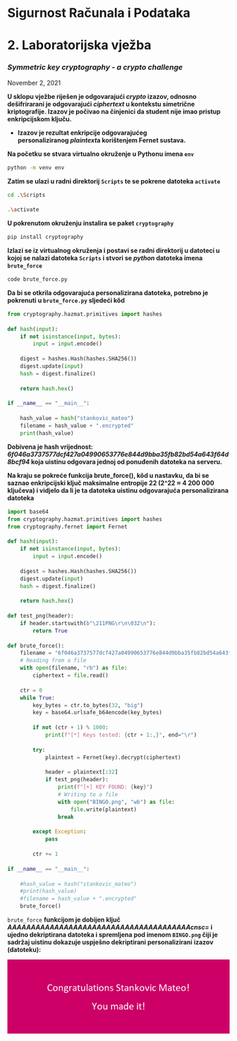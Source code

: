 # Sigurnost Računala i Podataka

# 2. Laboratorijska vježba

### ***Symmetric key cryptography - a crypto challenge***

November 2, 2021 

**U sklopu vježbe riješen je odgovarajući *crypto* izazov, odnosno dešifrirarani je odgovarajući *ciphertext* u kontekstu simetrične kriptografije. Izazov je počivao na činjenici da student nije imao pristup enkripcijskom ključu.**

- **Izazov je rezultat enkripcije odgovarajućeg personaliziranog *plaintext*a korištenjem Fernet sustava.**

**Na početku se stvara virtualno okruženje u Pythonu imena `env`**

```bash
python -m venv env
```

**Zatim se ulazi u radni direktorij `Scripts` te se pokrene datoteka `activate`**

```bash
cd .\Scripts

.\activate
```

**U pokrenutom okruženju instalira se paket `cryptography`**

```bash
pip install cryptography
```

**Izlazi se iz virtualnog okruženja i postavi se radni direktorij u datoteci u kojoj se nalazi datoteka `Scripts` i stvori se *python* datoteka imena `brute_force`** 

```bash
code brute_force.py
```

**Da bi se otkrila odgovarajuća personalizirana datoteka, potrebno je pokrenuti u `brute_force.py`   sljedeći kôd**

```python
from cryptography.hazmat.primitives import hashes

def hash(input):
    if not isinstance(input, bytes):
        input = input.encode()

    digest = hashes.Hash(hashes.SHA256())
    digest.update(input)
    hash = digest.finalize()

    return hash.hex()

if __name__ == "__main__":

    hash_value = hash("stankovic_mateo")
    filename = hash_value + ".encrypted"
    print(hash_value)
```

**Dobivena je hash vrijednost: *6f046a3737577dcf427a04990653776e844d9bba35fb82bd54a643f64d8bcf94* koja uistinu odgovara jednoj od ponuđenih datoteka na serveru.**

**Na kraju se pokreće funkcija brute_force(), kôd u nastavku, da bi se saznao enkripcijski ključ maksimalne entropije 22 (2^22 ≈ 4 200 000 ključeva) i vidjelo da li je ta datoteka uistinu odgovarajuća personalizirana datoteka**

```python
import base64
from cryptography.hazmat.primitives import hashes
from cryptography.fernet import Fernet

def hash(input):
    if not isinstance(input, bytes):
        input = input.encode()

    digest = hashes.Hash(hashes.SHA256())
    digest.update(input)
    hash = digest.finalize()

    return hash.hex()

def test_png(header):
    if header.startswith(b"\211PNG\r\n\032\n"):
        return True

def brute_force():
    filename = "6f046a3737577dcf427a04990653776e844d9bba35fb82bd54a643f64d8bcf94.encrypted"
    # Reading from a file
    with open(filename, "rb") as file:
        ciphertext = file.read()

    ctr = 0
    while True:
        key_bytes = ctr.to_bytes(32, "big")
        key = base64.urlsafe_b64encode(key_bytes)

        if not (ctr + 1) % 1000:
            print(f"[*] Keys tested: {ctr + 1:,}", end="\r")

        try:    
            plaintext = Fernet(key).decrypt(ciphertext)
            
            header = plaintext[:32]
            if test_png(header):
                print(f"[+] KEY FOUND: {key}")
                # Writing to a file
                with open("BINGO.png", "wb") as file:
                    file.write(plaintext)         
                break

        except Exception:
            pass
            
        ctr += 1

if __name__ == "__main__":

    #hash_value = hash("stankovic_mateo")
    #print(hash_value)
    #filename = hash_value + ".encrypted"
    brute_force()
```

`brute_force`  **funkcijom je dobijen ključ *AAAAAAAAAAAAAAAAAAAAAAAAAAAAAAAAAAAAAAAcnsc=* i ujedno dekriptirana datoteka i spremljena pod imenom `BINGO.png`  čiji je sadržaj uistinu dokazuje uspješno dekriptirani personalizirani izazov (datoteku):**

![BINGO.png](Img/BINGO.png)